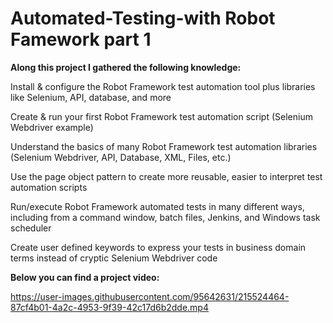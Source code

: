 # Automated-Testing-with Robot Famework part 1

**Along this project I gathered the following knowledge:**


Install & configure the Robot Framework test automation tool plus libraries like Selenium, API, database, and more

Create & run your first Robot Framework test automation script (Selenium Webdriver example)

Understand the basics of many Robot Framework test automation libraries (Selenium Webdriver, API, Database, XML, Files, etc.)

Use the page object pattern to create more reusable, easier to interpret test automation scripts

Run/execute Robot Framework automated tests in many different ways, including from a command window, batch files, Jenkins, and Windows task scheduler

Create user defined keywords to express your tests in business domain terms instead of cryptic Selenium Webdriver code



**Below you can find a project video:**

https://user-images.githubusercontent.com/95642631/215524464-87cf4b01-4a2c-4953-9f39-42c17d6b2dde.mp4



 

